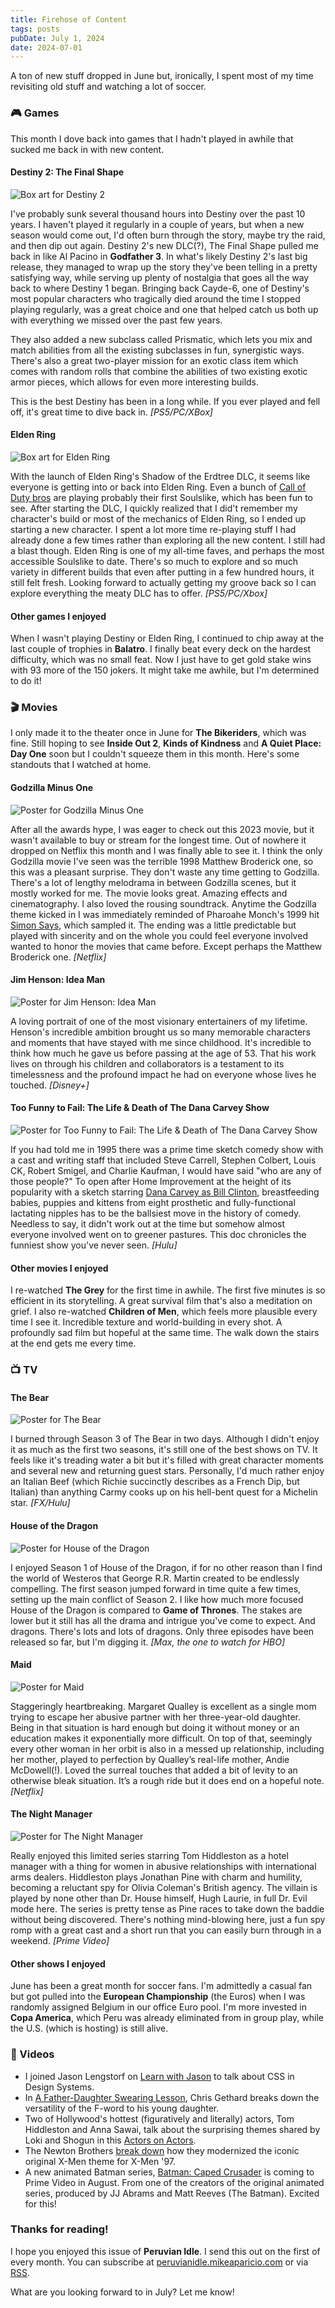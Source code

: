 ```yaml
---
title: Firehose of Content
tags: posts
pubDate: July 1, 2024
date: 2024-07-01
---
```


A ton of new stuff dropped in June but, ironically, I spent most of my time revisiting old stuff and watching a lot of soccer.

### 🎮 Games

This month I dove back into games that I hadn't played in awhile that sucked me back in with new content.

#### Destiny 2: The Final Shape

<img src="https://peruvianidle.mikeaparicio.com/assets/images/destiny2.png" alt="Box art for Destiny 2" class="boxart">

I've probably sunk several thousand hours into Destiny over the past 10 years. I haven't played it regularly in a couple of years, but when a new season would come out, I'd often burn through the story, maybe try the raid, and then dip out again. Destiny 2's new DLC(?), The Final Shape pulled me back in like Al Pacino in **Godfather 3**. In what's likely Destiny 2's last big release, they managed to wrap up the story they've been telling in a pretty satisfying way, while serving up plenty of nostalgia that goes all the way back to where Destiny 1 began. Bringing back Cayde-6, one of Destiny's most popular characters who tragically died around the time I stopped playing regularly, was a great choice and one that helped catch us both up with everything we missed over the past few years. 

They also added a new subclass called Prismatic, which lets you mix and match abilities from all the existing subclasses in fun, synergistic ways. There's also a great two-player mission for an exotic class item which comes with random rolls that combine the abilities of two existing exotic armor pieces, which allows for even more interesting builds.

This is the best Destiny has been in a long while. If you ever played and fell off, it's great time to dive back in. _[PS5/PC/XBox]_

#### Elden Ring

<img src="https://peruvianidle.mikeaparicio.com/assets/images/elden-ring.png" alt="Box art for Elden Ring" class="boxart">

With the launch of Elden Ring's Shadow of the Erdtree DLC, it seems like everyone is getting into or back into Elden Ring. Even a bunch of [Call of Duty bros](https://youtu.be/ocfJyDjQSn0?si=3lVxP8W8_EyNfTiI) are playing probably their first Soulslike, which has been fun to see. After starting the DLC, I quickly realized that I did't remember my character's build or most of the mechanics of Elden Ring, so I ended up starting a new character. I spent a lot more time re-playing stuff I had already done a few times rather than exploring all the new content. I still had a blast though. Elden Ring is one of my all-time faves, and perhaps the most accessible Soulslike to date. There's so much to explore and so much variety in different builds that even after putting in a few hundred hours, it still felt fresh. Looking forward to actually getting my groove back so I can explore everything the meaty DLC has to offer. _[PS5/PC/Xbox]_

#### Other games I enjoyed

When I wasn't playing Destiny or Elden Ring, I continued to chip away at the last couple of trophies in **Balatro**. I finally beat every deck on the hardest difficulty, which was no small feat. Now I just have to get gold stake wins with 93 more of the 150 jokers. It might take me awhile, but I'm determined to do it!

### 🎬 Movies

I only made it to the theater once in June for **The Bikeriders**, which was fine. Still hoping to see **Inside Out 2**, **Kinds of Kindness** and **A Quiet Place: Day One** soon but I couldn't squeeze them in this month. Here's some standouts that I watched at home.

#### Godzilla Minus One

<img src="https://peruvianidle.mikeaparicio.com/assets/images/godzilla-minus-one.jpg" alt="Poster for Godzilla Minus One" class="boxart">

After all the awards hype, I was eager to check out this 2023 movie, but it wasn't available to buy or stream for the longest time. Out of nowhere it dropped on Netflix this month and I was finally able to see it. I think the only Godzilla movie I've seen was the terrible 1998 Matthew Broderick one, so this was a pleasant surprise. They don't waste any time getting to Godzilla. There's a lot of lengthy melodrama in between Godzilla scenes, but it mostly worked for me. The movie looks great. Amazing effects and cinematography. I also loved the rousing soundtrack. Anytime the Godzilla theme kicked in I was immediately reminded of Pharoahe Monch's 1999 hit [Simon Says](https://youtu.be/T7Fy5w2klbg?si=Ry6iEKc9GJiV066e), which sampled it. The ending was a little predictable but played with sincerity and on the whole you could feel everyone involved wanted to honor the movies that came before. Except perhaps the Matthew Broderick one. _[Netflix]_

#### Jim Henson: Idea Man

<img src="https://peruvianidle.mikeaparicio.com/assets/images/jim-henson-idea-man.jpg" alt="Poster for Jim Henson: Idea Man" class="boxart">

A loving portrait of one of the most visionary entertainers of my lifetime. Henson's incredible ambition brought us so many memorable characters and moments that have stayed with me since childhood. It's incredible to think how much he gave us before passing at the age of 53. That his work lives on through his children and collaborators is a testament to its timelessness and the profound impact he had on everyone whose lives he touched. _[Disney+]_

#### Too Funny to Fail: The Life & Death of The Dana Carvey Show

<img src="https://peruvianidle.mikeaparicio.com/assets/images/too-funny-to-fail.jpg" alt="Poster for Too Funny to Fail: The Life & Death of The Dana Carvey Show" class="boxart">

If you had told me in 1995 there was a prime time sketch comedy show with a cast and writing staff that included Steve Carrell, Stephen Colbert, Louis CK, Robert Smigel, and Charlie Kaufman, I would have said "who are any of those people?" To open after Home Improvement at the height of its popularity with a sketch starring [Dana Carvey as Bill Clinton](https://youtu.be/noq-9kh2NxU?si=1wqPi74B93AgQYa5), breastfeeding babies, puppies and kittens from eight prosthetic and fully-functional lactating nipples has to be the ballsiest move in the history of comedy. Needless to say, it didn't work out at the time but somehow almost everyone involved went on to greener pastures. This doc chronicles the funniest show you've never seen. _[Hulu]_

#### Other movies I enjoyed

I re-watched **The Grey** for the first time in awhile. The first five minutes is so efficient in its storytelling. A great survival film that's also a meditation on grief. I also re-watched **Children of Men**, which feels more plausible every time I see it. Incredible texture and world-building in every shot. A profoundly sad film but hopeful at the same time. The walk down the stairs at the end gets me every time.

### 📺 TV

#### The Bear

<img src="https://peruvianidle.mikeaparicio.com/assets/images/the-bear.jpg" alt="Poster for The Bear" class="boxart">

I burned through Season 3 of The Bear in two days. Although I didn't enjoy it as much as the first two seasons, it's still one of the best shows on TV. It feels like it's treading water a bit but it's filled with great character moments and several new and returning guest stars. Personally, I'd much rather enjoy an Italian Beef (which Richie succinctly describes as a French Dip, but Italian) than anything Carmy cooks up on his hell-bent quest for a Michelin star. _[FX/Hulu]_

#### House of the Dragon

<img src="https://peruvianidle.mikeaparicio.com/assets/images/house-of-the-dragon.jpg" alt="Poster for House of the Dragon" class="boxart">

I enjoyed Season 1 of House of the Dragon, if for no other reason than I find the world of Westeros that George R.R. Martin created to be endlessly compelling. The first season jumped forward in time quite a few times, setting up the main conflict of Season 2. I like how much more focused House of the Dragon is compared to **Game of Thrones**. The stakes are lower but it still has all the drama and intrigue you've come to expect. And dragons. There's lots and lots of dragons. Only three episodes have been released so far, but I'm digging it. _[Max, the one to watch for HBO]_

#### Maid

<img src="https://peruvianidle.mikeaparicio.com/assets/images/maid.jpg" alt="Poster for Maid" class="boxart">

Staggeringly heartbreaking. Margaret Qualley is excellent as a single mom trying to escape her abusive partner with her three-year-old daughter. Being in that situation is hard enough but doing it without money or an education makes it exponentially more difficult. On top of that, seemingly every other woman in her orbit is also in a messed up relationship, including her mother, played to perfection by Qualley’s real-life mother, Andie McDowell(!). Loved the surreal touches that added a bit of levity to an otherwise bleak situation. It’s a rough ride but it does end on a hopeful note. _[Netflix]_

#### The Night Manager

<img src="https://peruvianidle.mikeaparicio.com/assets/images/the-night-manager.jpg" alt="Poster for The Night Manager" class="boxart">

Really enjoyed this limited series starring Tom Hiddleston as a hotel manager with a thing for women in abusive relationships with international arms dealers. Hiddleston plays Jonathan Pine with charm and humility, becoming a reluctant spy for Olivia Coleman's British agency. The villain is played by none other than Dr. House himself, Hugh Laurie, in full Dr. Evil mode here. The series is pretty tense as Pine races to take down the baddie without being discovered. There's nothing mind-blowing here, just a fun spy romp with a great cast and a short run that you can easily burn through in a weekend. _[Prime Video]_

#### Other shows I enjoyed

June has been a great month for soccer fans. I'm admittedly a casual fan but got pulled into the **European Championship** (the Euros) when I was randomly assigned Belgium in our office Euro pool. I'm more invested in **Copa America**, which Peru was already eliminated from in group play, while the U.S. (which is hosting) is still alive.

### 📱 Videos

* I joined Jason Lengstorf on [Learn with Jason](https://www.youtube.com/live/0NPlQsYf-d0?si=9eDs6dpjwDn-CEHE) to talk about CSS in Design Systems.
* In [A Father-Daughter Swearing Lesson](https://youtu.be/_42tJgX_S48?si=GJ9Xp4wWUO893iXr), Chris Gethard breaks down the versatility of the F-word to his young daughter.
* Two of Hollywood's hottest (figuratively and literally) actors, Tom Hiddleston and Anna Sawai, talk about the surprising themes shared by Loki and Shogun in this [Actors on Actors](https://youtu.be/6QAZaj_0DYI?si=-zm-PfPlgKgdDsRk).
* The Newton Brothers [break down](https://youtu.be/vJubdzVEWVY?si=ocJeXKfzYGGkZyr1) how they modernized the iconic original X-Men theme for X-Men '97.
* A new animated Batman series, [Batman: Caped Crusader](https://youtu.be/AdzSiO-7LyM?si=YrapjOcFZkkxIBnD) is coming to Prime Video in August. From one of the creators of the original animated series, produced by JJ Abrams and Matt Reeves (The Batman). Excited for this!

### Thanks for reading!

I hope you enjoyed this issue of **Peruvian Idle**. I send this out on the first of every month. You can subscribe at [peruvianidle.mikeaparicio.com](https://peruvianidle.mikeaparicio.com) or via [RSS](https://peruvianidle.mikeaparicio.com/feed.xml).

What are you looking forward to in July? Let me know!